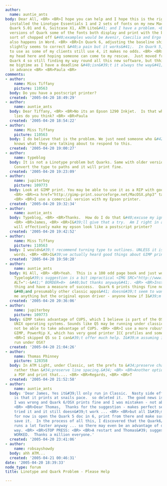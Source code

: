 ```yaml
---
author:
  name: auntie_ants
body: Dear All, <BR> <BR>I hope you can help and I hope this is the right forum.  Just
  installed the Linotype Essentials 1 and 2 sets of fonts on my new Mac &#40;OSX 10.38,
  Quark 5.01 and 6, Suitcase X1, ATM Lite&#41; and I have a problem. <BR> <BR>In both
  versions of Quark some of the fonts both display and print with the bottom of descenders
  sort of chopped off &#40;examples would be Avenir, Caecilia and Ergo among others&#41;.  It
  also happens in Word. <BR> <BR>In Quark 6, adjusting the baseline shift upwards
  slightly seems to correct &#40;a pain but it works&#41;.  In Quark 5, which I need
  to use as some of my clients still use 4, it makes no odds. <BR> <BR>Scratching
  my head here and hoping someone can come to my rescue.  Just moved from OS8 and
  Quark 4 so still finding my way round all this new software, but thhis ones bugging
  me bigtime as I have a deadline &#40;isn&#39;t it always the way&#41; <BR> <BR>Thanks
  in advance <BR> <BR>Paula <BR>
comments:
- author:
    name: Miss Tiffany
    picture: 110563
  body: Do you have a postscript printer?
  created: '2005-04-20 18:49:29'
- author:
    name: auntie_ants
  body: Dear Tiffany, <BR> <BR>No its an Epson 1290 Inkjet.  Is that where the problem
    lies do you think? <BR> <BR>Paula
  created: '2005-04-20 18:54:22'
- author:
    name: Miss Tiffany
    picture: 110563
  body: I do believe that is the problem. We just need someone who &#42;really&#42;
    knows what they are talking about to respond to this.
  created: '2005-04-20 19:00:27'
- author:
    name: typeblog
  body: It is not a Linotype problem but Quarks. Same with older versions of Freehand.
    Convert the type to paths and it will print fine.
  created: '2005-04-20 19:23:09'
- author:
    name: jupiterboy
    picture: 109773
  body: Look at GIMP print. You may be able to use it as a RIP with good results.
    <BR> <BR><a href="http://gimp-print.sourceforge.net/MacOSX.php3" target="_blank">http://gimp-print.sourceforge.net/MacOSX.php3</a>
    <BR> <BR>I use a comercial version with my Epson printer.
  created: '2005-04-20 19:32:34'
- author:
    name: auntie_ants
  body: Typeblog, <BR> <BR>Thanks.  How do I do that &#40;excuse my ignorance&#41;
    <BR> <BR>James, <BR> <BR>I&#39;ll give that a try.  Am I right in assuming this
    will effectively make my epson look like a postscript printer?
  created: '2005-04-20 19:42:52'
- author:
    name: Miss Tiffany
    picture: 110563
  body: I wouldn&#39;t recommend turning type to outlines. UNLESS it is only a few
    words. <BR> <BR>I&#39;ve actually heard good things about GIMP print.
  created: '2005-04-20 19:50:28'
- author:
    name: auntie_ants
  body: Hi All, <BR> <BR>Yeah.  This is a 100 odd page book and just worked out that
    Typelog&#39;s suggestion is a bit impractical <IMG SRC="http://www.typophile.com/forums/clipart/happy.gif"
    ALT=":-&#41;" BORDER=0>  &#40;but thanks anyway&#41;. <BR> <BR>Installed the GIMP
    thing and have a measure of success.  Quark 6 prints things fine now.  Quark 5
    &#40;and presumably other classic apps&#41; doesn&#39;t seem to want to offer
    me anything but the original epson driver - anyone know if I&#39;m missing something?
  created: '2005-04-20 20:36:06'
- author:
    name: jupiterboy
    picture: 109773
  body: GIMP takes advantage of CUPS, which I believe is part of the OSX and other
    UNIX operating systems. Sounds like Q5 may be running under classic so it may
    not be able to take advantage of CUPS. <BR> <BR>I use a more robust version of
    GIMP, PowerRip X, which has very good printer ICC profiles and some support. <BR>
    <BR>I skipped Q5 so I can&#39;t offer much help. I&#39;m assuming it won&#39;t
    run under OSX?
  created: '2005-04-20 21:04:26'
- author:
    name: Thomas Phinney
    picture: 128358
  body: In ATM Light, under Classic, set the prefs to &#34;preserve character shapes&#34;
    rather than &#34;preserve line spacing.&#34; <BR> <BR>Another option is to create
    a PDF and print that.... <BR> <BR>Regards, <BR> <BR>T
  created: '2005-04-20 21:52:58'
- author:
    name: auntie_ants
  body: 'Dear James, Yes it&#39;ll only run in Classic.  Nasty side efffect of GIMP
    is that it prints at snails pace.  so deleted it.  The good news is that I think
    I was wrong and Quark 6/OSX prints fine and I was mistaken - not about 5 though.
    <BR> <BR>Dear Thomas,  Thanks for the suggestion - makes perfect sense ... but
    tried it and it still doesn&#39;t work ... <BR> <BR>but all I&#39;m going to do
    for now is open the Quark 5 doc in 6, print from there and make sure I don&#39;t
    save it.  In the process of all this, I discovered that the Quark6/OSX printing
    runs a lot faster anyway ... so there may even be an advantage of doing it this
    way. <BR> <BR>STOP PRESS: <BR> <BR>A restart and Thomas&#39; suggestion actually
    WORKED.  Thanks a million everyone.'
  created: '2005-04-20 23:41:06'
- author:
    name: robsayshowdy
  body: ahh ATM...
  created: '2005-04-21 00:46:31'
date: '2005-04-20 18:39:33'
node_type: forum
title: Linotype and Quark Problem - Please Help

---
```

